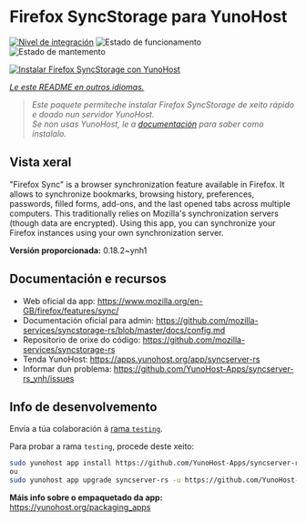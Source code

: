 <!--
NOTA: Este README foi creado automáticamente por <https://github.com/YunoHost/apps/tree/master/tools/readme_generator>
NON debe editarse manualmente.
-->

# Firefox SyncStorage para YunoHost

[![Nivel de integración](https://apps.yunohost.org/badge/integration/syncserver-rs)](https://ci-apps.yunohost.org/ci/apps/syncserver-rs/)
![Estado de funcionamento](https://apps.yunohost.org/badge/state/syncserver-rs)
![Estado de mantemento](https://apps.yunohost.org/badge/maintained/syncserver-rs)

[![Instalar Firefox SyncStorage con YunoHost](https://install-app.yunohost.org/install-with-yunohost.svg)](https://install-app.yunohost.org/?app=syncserver-rs)

*[Le este README en outros idiomas.](./ALL_README.md)*

> *Este paquete permíteche instalar Firefox SyncStorage de xeito rápido e doado nun servidor YunoHost.*  
> *Se non usas YunoHost, le a [documentación](https://yunohost.org/install) para saber como instalalo.*

## Vista xeral

"Firefox Sync" is a browser synchronization feature available in Firefox. It allows to synchronize bookmarks, browsing history, preferences, passwords, filled forms, add-ons, and the last opened tabs across multiple computers. This traditionally relies on Mozilla's synchronization servers (though data are encrypted). Using this app, you can synchronize your Firefox instances using your own synchronization server.


**Versión proporcionada:** 0.18.2~ynh1
## Documentación e recursos

- Web oficial da app: <https://www.mozilla.org/en-GB/firefox/features/sync/>
- Documentación oficial para admin: <https://github.com/mozilla-services/syncstorage-rs/blob/master/docs/config.md>
- Repositorio de orixe do código: <https://github.com/mozilla-services/syncstorage-rs>
- Tenda YunoHost: <https://apps.yunohost.org/app/syncserver-rs>
- Informar dun problema: <https://github.com/YunoHost-Apps/syncserver-rs_ynh/issues>

## Info de desenvolvemento

Envía a túa colaboración á [rama `testing`](https://github.com/YunoHost-Apps/syncserver-rs_ynh/tree/testing).

Para probar a rama `testing`, procede deste xeito:

```bash
sudo yunohost app install https://github.com/YunoHost-Apps/syncserver-rs_ynh/tree/testing --debug
ou
sudo yunohost app upgrade syncserver-rs -u https://github.com/YunoHost-Apps/syncserver-rs_ynh/tree/testing --debug
```

**Máis info sobre o empaquetado da app:** <https://yunohost.org/packaging_apps>
